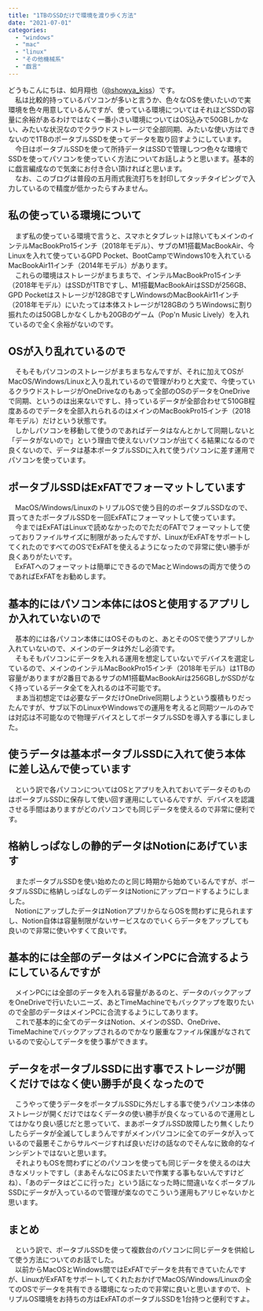 ```yaml
---
title: "1TBのSSDだけで環境を渡り歩く方法"
date: "2021-07-01"
categories: 
  - "windows"
  - "mac"
  - "linux"
  - "その他機械系"
  - "戯言"
---
```


どうもこんにちは、如月翔也（[@showya\_kiss](http://twitter.com/showya_kiss)）です。  
　私は比較的持っているパソコンが多いと言うか、色々なOSを使いたいので実環境を色々用意しているんですが、使っている環境についてはそれほどSSDの容量に余裕があるわけではなく一番小さい環境についてはOS込みで50GBしかない、みたいな状況なのでクラウドストレージで全部同期、みたいな使い方はできないので1TBのポータブルSSDを使ってデータを取り回すようにしています。  
　今日はポータブルSSDを使って所持データはSSDで管理しつつ色々な環境でSSDを使ってパソコンを使っていく方法についてお話しようと思います。基本的に戯言編成なので気楽にお付き合い頂ければと思います。  
　なお、このブログは普段の五月雨式我流打ちを封印してタッチタイピングで入力しているので精度が低かったらすみません。  

## 私の使っている環境について

　まず私の使っている環境で言うと、スマホとタブレットは除いてもメインのインテルMacBookPro15インチ（2018年モデル）、サブのM1搭載MacBookAir、今Linuxを入れて使っているGPD Pocket、BootCampでWindows10を入れているMacBookAir11インチ（2014年モデル）があります。  
　これらの環境はストレージがまちまちで、インテルMacBookPro15インチ（2018年モデル）はSSDが1TBですし、M1搭載MacBookAirはSSDが256GB、GPD Pocketはストレージが128GBですしWindowsのMacBookAir11インチ（2018年モデル）にいたっては本体ストレージが128GBのうちWindowsに割り振れたのは50GBしかなくしかも20GBのゲーム（Pop'n Music Lively）を入れているので全く余裕がないのです。  

## OSが入り乱れているので

　そもそもパソコンのストレージがまちまちなんですが、それに加えてOSがMacOS/Windows/Linuxと入り乱れているので管理がわりと大変で、今使っているクラウドストレージがOneDriveなのもあって全部のOSのデータをOneDriveで同期、というのは出来ないですし、持っているデータが全部合わせて510GB程度あるのでデータを全部入れられるのはメインのMacBookPro15インチ（2018年モデル）だけという状態です。  
　しかしパソコンを移動して使うのであればデータはなんとかして同期しないと「データがないので」という理由で使えないパソコンが出てくる結果になるので良くないので、データは基本ポータブルSSDに入れて使うパソコンに差す運用でパソコンを使っています。  

## ポータブルSSDはExFATでフォーマットしています

　MacOS/Windows/LinuxのトリプルOSで使う目的のポータブルSSDなので、買ってきたポータブルSSDを一回ExFATにフォーマットして使っています。  
　今まではExFATはLinuxで読めなかったのでただのFATでフォーマットして使っておりファイルサイズに制限があったんですが、LinuxがExFATをサポートしてくれたのですべてのOSでExFATを使えるようになったので非常に使い勝手が良くありがたいです。  
　ExFATへのフォーマットは簡単にできるのでMacとWindowsの両方で使うのであればExFATをお勧めします。  

## 基本的にはパソコン本体にはOSと使用するアプリしか入れていないので

　基本的には各パソコン本体にはOSそのものと、あとそのOSで使うアプリしか入れていないので、メインのデータは外だし必須です。  
　そもそもパソコンにデータを入れる運用を想定していないでデバイスを選定しているので、メインのインテルMacBookPro15インチ（2018年モデル）は1TBの容量がありますが2番目であるサブのM1搭載MacBookAirは256GBしかSSDがなく持っているデータ全てを入れるのは不可能です。  
　まあ当初想定では必要なデータだけOneDrive同期しようという腹積もりだったんですが、サブ以下のLinuxやWindowsでの運用を考えると同期ツールのみでは対応は不可能なので物理デバイスとしてポータブルSSDを導入する事にしました。  

## 使うデータは基本ポータブルSSDに入れて使う本体に差し込んで使っています

　という訳で各パソコンについてはOSとアプリを入れておいてデータそのものはポータブルSSDに保存して使い回す運用にしているんですが、デバイスを認識させる手間はありますがどのパソコンでも同じデータを使えるので非常に便利です。  

## 格納しっぱなしの静的データはNotionにあげています

　またポータブルSSDを使い始めたのと同じ時期から始めているんですが、ポータブルSSDに格納しっぱなしのデータはNotionにアップロードするようにしました。  
　NotionにアップしたデータはNotionアプリからならOSを問わずに見られますし、Notion自体は容量制限がないサービスなのでいくらデータをアップしても良いので非常に使いやすくて良いです。  

## 基本的には全部のデータはメインPCに合流するようにしているんですが

　メインPCには全部のデータを入れる容量があるのと、データのバックアップをOneDriveで行いたいニーズ、あとTimeMachineでもバックアップを取りたいので全部のデータはメインPCに合流するようにしてあります。  
　これで基本的に全てのデータはNotion、メインのSSD、OneDrive、TimeMachineでバックアップされるのでかなり厳重なファイル保護がなされているので安心してデータを使う事ができます。  

## データをポータブルSSDに出す事でストレージが開くだけではなく使い勝手が良くなったので

　こうやって使うデータをポータブルSSDに外だしする事で使うパソコン本体のストレージが開くだけではなくデータの使い勝手が良くなっているので運用としてはかなり良い感じだと思っていて、まあポータブルSSD故障したり無くしたりしたらデータが全滅してしまうんですがメインパソコンに全てのデータが入っているので最悪そこからサルベージすれば良いだけの話なのでそんなに致命的なインシデントではないと思います。  
　それよりもOSを問わずにどのパソコンを使っても同じデータを使えるのは大きなメリットですし（まあそんなにOSまたいで作業する事もないんですけどね）、「あのデータはどこに行った」という話になった時に間違いなくポータブルSSDにデータが入っているので管理が楽なのでこういう運用もアリじゃないかと思います。  

## まとめ

　という訳で、ポータブルSSDを使って複数台のパソコンに同じデータを供給して使う方法についてのお話でした。  
　以前からMacOSとWindows間ではExFATでデータを共有できていたんですが、LinuxがExFATをサポートしてくれたおかげでMacOS/Windows/Linuxの全てのOSでデータを共有できる環境になったので非常に良いと思いますので、トリプルOS環境をお持ちの方はExFATのポータブルSSDを1台持つと便利ですよ。
